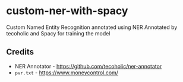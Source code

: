 # custom-ner-with-spacy
Custom Named Entity Recognition annotated using NER Annotated by tecoholic and Spacy for training the model

## Credits

* NER Annotator -  https://github.com/tecoholic/ner-annotator
* `pvr.txt` - https://www.moneycontrol.com/
